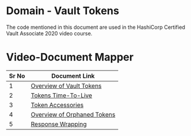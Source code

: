 # Domain - Vault Tokens

The code mentioned in this document are used in the HashiCorp Certified Vault Associate 2020 video course.


# Video-Document Mapper

| Sr No | Document Link |
| ------ | ------ |
| 1 | [Overview of Vault Tokens][PlDa] |
| 2 | [Tokens Time-To-Live][PlDb] |
| 3 | [Token Accessories][PlDc] |
| 4 | [Overview of Orphaned Tokens][PlDd] |
| 5 | [Response Wrapping][PlDe] |

[PlDa]: <https://github.com/zealvora/hashicorp-certified-vault-associate/blob/master/Domain%203%20-%20Vault%20Tokens/vault-tokens.md>
[PlDb]: <https://github.com/zealvora/hashicorp-certified-vault-associate/blob/master/Domain%203%20-%20Vault%20Tokens/ttl.md>
[PlDc]: <https://github.com/zealvora/hashicorp-certified-vault-associate/blob/master/Domain%203%20-%20Vault%20Tokens/accessor.md>
[PlDd]: <https://github.com/zealvora/hashicorp-certified-vault-associate/blob/master/Domain%203%20-%20Vault%20Tokens/orphan-token.md>
[PlDe]: <https://github.com/zealvora/hashicorp-certified-vault-associate/blob/master/Domain%203%20-%20Vault%20Tokens/response-wrapping.md>
